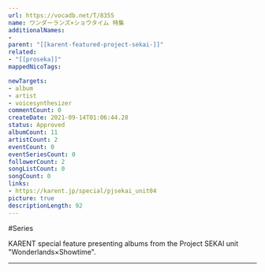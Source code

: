 ```yaml
---
url: https://vocadb.net/T/8355
name: ワンダーランズ×ショウタイム 特集
additionalNames: 
- 
parent: "[[karent-featured-project-sekai-]]"
related:
- "[[proseka]]"
mappedNicoTags:

newTargets:
- album
- artist
- voicesynthesizer
commentCount: 0
createDate: 2021-09-14T01:06:44.28
status: Approved
albumCount: 11
artistCount: 2
eventCount: 0
eventSeriesCount: 0
followerCount: 2
songListCount: 0
songCount: 0
links: 
- https://karent.jp/special/pjsekai_unit04
picture: true
descriptionLength: 92
---
```


#Series

KARENT special feature presenting albums from the Project SEKAI unit "Wonderlands×Showtime".

---

